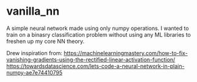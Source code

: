 # vanilla_nn
A simple neural network made using only numpy operations. I wanted to train on a binasry classification problem without using any ML libraries to freshen up my core NN theory.

Drew inspiration from:
https://machinelearningmastery.com/how-to-fix-vanishing-gradients-using-the-rectified-linear-activation-function/
https://towardsdatascience.com/lets-code-a-neural-network-in-plain-numpy-ae7e74410795
